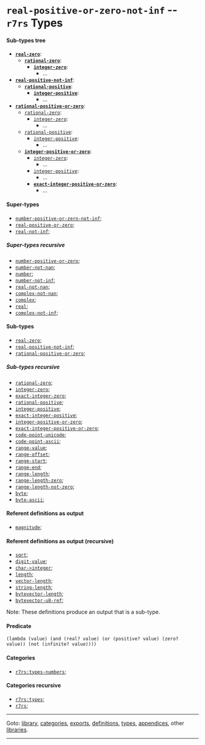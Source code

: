 

<a id='type__r7rs__real-positive-or-zero-not-inf'></a>

# `real-positive-or-zero-not-inf` -- `r7rs` Types


<a id='type__r7rs__real-positive-or-zero-not-inf__sub-types-tree'></a>

#### Sub-types tree

* **[`real-zero`](../../r7rs/types/real-zero.md#type__r7rs__real-zero)**:
  * **[`rational-zero`](../../r7rs/types/rational-zero.md#type__r7rs__rational-zero)**:
    * **[`integer-zero`](../../r7rs/types/integer-zero.md#type__r7rs__integer-zero)**:
      * ...
* **[`real-positive-not-inf`](../../r7rs/types/real-positive-not-inf.md#type__r7rs__real-positive-not-inf)**:
  * **[`rational-positive`](../../r7rs/types/rational-positive.md#type__r7rs__rational-positive)**:
    * **[`integer-positive`](../../r7rs/types/integer-positive.md#type__r7rs__integer-positive)**:
      * ...
* **[`rational-positive-or-zero`](../../r7rs/types/rational-positive-or-zero.md#type__r7rs__rational-positive-or-zero)**:
  * [`rational-zero`](../../r7rs/types/rational-zero.md#type__r7rs__rational-zero):
    * [`integer-zero`](../../r7rs/types/integer-zero.md#type__r7rs__integer-zero):
      * ...
  * [`rational-positive`](../../r7rs/types/rational-positive.md#type__r7rs__rational-positive):
    * [`integer-positive`](../../r7rs/types/integer-positive.md#type__r7rs__integer-positive):
      * ...
  * **[`integer-positive-or-zero`](../../r7rs/types/integer-positive-or-zero.md#type__r7rs__integer-positive-or-zero)**:
    * [`integer-zero`](../../r7rs/types/integer-zero.md#type__r7rs__integer-zero):
      * ...
    * [`integer-positive`](../../r7rs/types/integer-positive.md#type__r7rs__integer-positive):
      * ...
    * **[`exact-integer-positive-or-zero`](../../r7rs/types/exact-integer-positive-or-zero.md#type__r7rs__exact-integer-positive-or-zero)**:
      * ...


<a id='type__r7rs__real-positive-or-zero-not-inf__super-types'></a>

#### Super-types

 * [`number-positive-or-zero-not-inf`](../../r7rs/types/number-positive-or-zero-not-inf.md#type__r7rs__number-positive-or-zero-not-inf);
 * [`real-positive-or-zero`](../../r7rs/types/real-positive-or-zero.md#type__r7rs__real-positive-or-zero);
 * [`real-not-inf`](../../r7rs/types/real-not-inf.md#type__r7rs__real-not-inf);


<a id='type__r7rs__real-positive-or-zero-not-inf__super-types-recursive'></a>

##### Super-types recursive

 * [`number-positive-or-zero`](../../r7rs/types/number-positive-or-zero.md#type__r7rs__number-positive-or-zero);
 * [`number-not-nan`](../../r7rs/types/number-not-nan.md#type__r7rs__number-not-nan);
 * [`number`](../../r7rs/types/number.md#type__r7rs__number);
 * [`number-not-inf`](../../r7rs/types/number-not-inf.md#type__r7rs__number-not-inf);
 * [`real-not-nan`](../../r7rs/types/real-not-nan.md#type__r7rs__real-not-nan);
 * [`complex-not-nan`](../../r7rs/types/complex-not-nan.md#type__r7rs__complex-not-nan);
 * [`complex`](../../r7rs/types/complex.md#type__r7rs__complex);
 * [`real`](../../r7rs/types/real.md#type__r7rs__real);
 * [`complex-not-inf`](../../r7rs/types/complex-not-inf.md#type__r7rs__complex-not-inf);


<a id='type__r7rs__real-positive-or-zero-not-inf__sub-types'></a>

#### Sub-types

 * [`real-zero`](../../r7rs/types/real-zero.md#type__r7rs__real-zero);
 * [`real-positive-not-inf`](../../r7rs/types/real-positive-not-inf.md#type__r7rs__real-positive-not-inf);
 * [`rational-positive-or-zero`](../../r7rs/types/rational-positive-or-zero.md#type__r7rs__rational-positive-or-zero);


<a id='type__r7rs__real-positive-or-zero-not-inf__sub-types-recursive'></a>

##### Sub-types recursive

 * [`rational-zero`](../../r7rs/types/rational-zero.md#type__r7rs__rational-zero);
 * [`integer-zero`](../../r7rs/types/integer-zero.md#type__r7rs__integer-zero);
 * [`exact-integer-zero`](../../r7rs/types/exact-integer-zero.md#type__r7rs__exact-integer-zero);
 * [`rational-positive`](../../r7rs/types/rational-positive.md#type__r7rs__rational-positive);
 * [`integer-positive`](../../r7rs/types/integer-positive.md#type__r7rs__integer-positive);
 * [`exact-integer-positive`](../../r7rs/types/exact-integer-positive.md#type__r7rs__exact-integer-positive);
 * [`integer-positive-or-zero`](../../r7rs/types/integer-positive-or-zero.md#type__r7rs__integer-positive-or-zero);
 * [`exact-integer-positive-or-zero`](../../r7rs/types/exact-integer-positive-or-zero.md#type__r7rs__exact-integer-positive-or-zero);
 * [`code-point-unicode`](../../r7rs/types/code-point-unicode.md#type__r7rs__code-point-unicode);
 * [`code-point-ascii`](../../r7rs/types/code-point-ascii.md#type__r7rs__code-point-ascii);
 * [`range-value`](../../r7rs/types/range-value.md#type__r7rs__range-value);
 * [`range-offset`](../../r7rs/types/range-offset.md#type__r7rs__range-offset);
 * [`range-start`](../../r7rs/types/range-start.md#type__r7rs__range-start);
 * [`range-end`](../../r7rs/types/range-end.md#type__r7rs__range-end);
 * [`range-length`](../../r7rs/types/range-length.md#type__r7rs__range-length);
 * [`range-length-zero`](../../r7rs/types/range-length-zero.md#type__r7rs__range-length-zero);
 * [`range-length-not-zero`](../../r7rs/types/range-length-not-zero.md#type__r7rs__range-length-not-zero);
 * [`byte`](../../r7rs/types/byte.md#type__r7rs__byte);
 * [`byte-ascii`](../../r7rs/types/byte-ascii.md#type__r7rs__byte-ascii);


<a id='type__r7rs__real-positive-or-zero-not-inf__referent-definitions-output'></a>

#### Referent definitions as output

 * [`magnitude`](../../r7rs/definitions/magnitude.md#definition__r7rs__magnitude);


<a id='type__r7rs__real-positive-or-zero-not-inf__referent-definitions-output-recursive'></a>

#### Referent definitions as output (recursive)

 * [`sqrt`](../../r7rs/definitions/sqrt.md#definition__r7rs__sqrt);
 * [`digit-value`](../../r7rs/definitions/digit-value.md#definition__r7rs__digit-value);
 * [`char->integer`](../../r7rs/definitions/char-_3e_integer.md#definition__r7rs__char-_3e_integer);
 * [`length`](../../r7rs/definitions/length.md#definition__r7rs__length);
 * [`vector-length`](../../r7rs/definitions/vector-length.md#definition__r7rs__vector-length);
 * [`string-length`](../../r7rs/definitions/string-length.md#definition__r7rs__string-length);
 * [`bytevector-length`](../../r7rs/definitions/bytevector-length.md#definition__r7rs__bytevector-length);
 * [`bytevector-u8-ref`](../../r7rs/definitions/bytevector-u8-ref.md#definition__r7rs__bytevector-u8-ref);

Note:  These definitions produce an output that is a sub-type.


<a id='type__r7rs__real-positive-or-zero-not-inf__predicate'></a>

#### Predicate

````
(lambda (value) (and (real? value) (or (positive? value) (zero? value)) (not (infinite? value))))
````


<a id='type__r7rs__real-positive-or-zero-not-inf__categories'></a>

#### Categories

 * [`r7rs:types-numbers`](../../r7rs/categories/r7rs_3a_types-numbers.md#category__r7rs__r7rs_3a_types-numbers);


<a id='type__r7rs__real-positive-or-zero-not-inf__categories-recursive'></a>

#### Categories recursive

 * [`r7rs:types`](../../r7rs/categories/r7rs_3a_types.md#category__r7rs__r7rs_3a_types);
 * [`r7rs`](../../r7rs/categories/r7rs.md#category__r7rs__r7rs);

----

Goto: [library](../../r7rs/_index.md#library__r7rs), [categories](../../r7rs/categories/_index.md#toc__r7rs__categories), [exports](../../r7rs/exports/_index.md#toc__r7rs__exports), [definitions](../../r7rs/definitions/_index.md#toc__r7rs__definitions), [types](../../r7rs/types/_index.md#toc__r7rs__types), [appendices](../../r7rs/appendices/_index.md#toc__r7rs__appendices), other [libraries](../../_libraries.md#toc__libraries).

----

